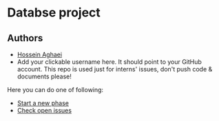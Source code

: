 # Databse project

## Authors
- [Hossein Aghaei](https://github.com/hoseinaghaei)
- Add your clickable username here. It should point to your GitHub account. 
This repo is used just for interns' issues, don't push code & documents please!

Here you can do one of following:
* [Start a new phase](https://github.com/Star-Academy/codestar-intern-issues/issues/new/choose)
* [Check open issues](https://github.com/Star-Academy/codestar-intern-issues/issues)
